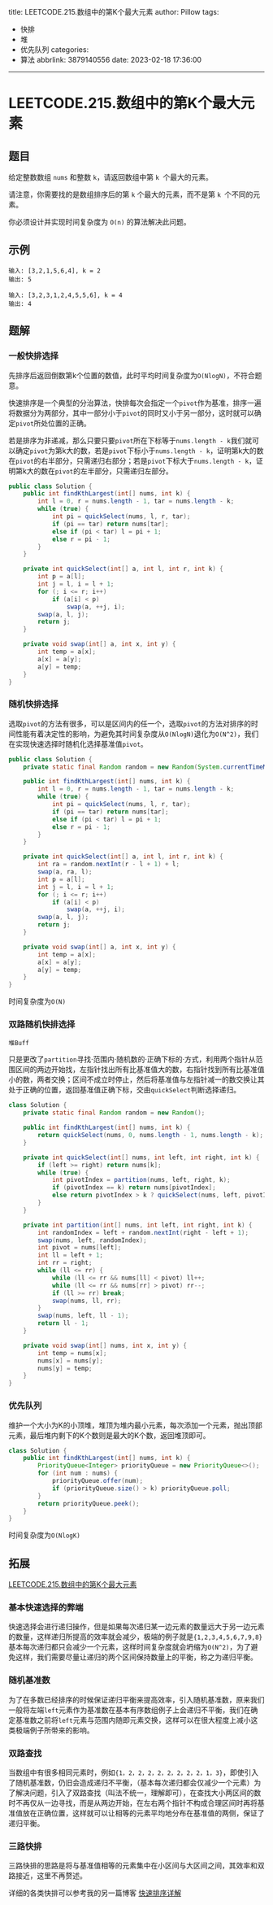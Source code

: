 title: LEETCODE.215.数组中的第K个最大元素
author: Pillow
tags:
  - 快排
  - 堆
  - 优先队列
categories:
  - 算法
abbrlink: 3879140556
date: 2023-02-18 17:36:00
---
# LEETCODE.215.数组中的第K个最大元素

## 题目

给定整数数组 `nums` 和整数 `k`，请返回数组中第 `k `个最大的元素。

请注意，你需要找的是数组排序后的第 `k` 个最大的元素，而不是第 `k `个不同的元素。

你必须设计并实现时间复杂度为 `O(n)` 的算法解决此问题。

## 示例

~~~
输入: [3,2,1,5,6,4], k = 2
输出: 5
~~~

~~~
输入: [3,2,3,1,2,4,5,5,6], k = 4
输出: 4
~~~



## 题解

### 一般快排选择

先排序后返回倒数第k个位置的数值，此时平均时间复杂度为`O(NlogN)`，不符合题意。

快速排序是一个典型的分治算法，快排每次会指定一个`pivot`作为基准，排序一遍将数据分为两部分，其中一部分小于`pivot`的同时又小于另一部分，这时就可以确定`pivot`所处位置的正确。

若是排序为非递减，那么只要只要`pivot`所在下标等于`nums.length - k`我们就可以确定`pivot`为第k大的数，若是`pivot`下标小于`nums.length - k`，证明第k大的数在`pivot`的右半部分，只需递归右部分；若是`pivot`下标大于`nums.length - k`，证明第k大的数在`pivot`的左半部分，只需递归左部分。

~~~java 
public class Solution {
    public int findKthLargest(int[] nums, int k) {
        int l = 0, r = nums.length - 1, tar = nums.length - k;
        while (true) {
            int pi = quickSelect(nums, l, r, tar);
            if (pi == tar) return nums[tar];
            else if (pi < tar) l = pi + 1;
            else r = pi - 1;
        }
    }

    private int quickSelect(int[] a, int l, int r, int k) {
        int p = a[l];
        int j = l, i = l + 1;
        for (; i <= r; i++)
            if (a[i] < p)
                swap(a, ++j, i);
        swap(a, l, j);
        return j;
    }

    private void swap(int[] a, int x, int y) {
        int temp = a[x];
        a[x] = a[y];
        a[y] = temp;
    }
}
~~~



### 随机快排选择

选取`pivot`的方法有很多，可以是区间内的任一个，选取`pivot`的方法对排序的时间性能有着决定性的影响，为避免其时间复杂度从`O(NlogN)`退化为`O(N^2)`，我们在实现快速选择时随机化选择基准值`pivot`。



~~~Java
public class Solution {
    private static final Random random = new Random(System.currentTimeMillis());

    public int findKthLargest(int[] nums, int k) {
        int l = 0, r = nums.length - 1, tar = nums.length - k;
        while (true) {
            int pi = quickSelect(nums, l, r, tar);
            if (pi == tar) return nums[tar];
            else if (pi < tar) l = pi + 1;
            else r = pi - 1;
        }
    }

    private int quickSelect(int[] a, int l, int r, int k) {
        int ra = random.nextInt(r - l + 1) + l;
        swap(a, ra, l);
        int p = a[l];
        int j = l, i = l + 1;
        for (; i <= r; i++)
            if (a[i] < p)
                swap(a, ++j, i);
        swap(a, l, j);
        return j;
    }

    private void swap(int[] a, int x, int y) {
        int temp = a[x];
        a[x] = a[y];
        a[y] = temp;
    }
}
~~~

时间复杂度为`O(N)`

### 双路随机快排选择

`堆Buff`

只是更改了`partition`寻找·范围内·随机数的·正确下标的·方式，利用两个指针从范围区间的两边开始找，左指针找出所有比基准值大的数，右指针找到所有比基准值小的数，两者交换；区间不成立时停止，然后将基准值与左指针减一的数交换让其处于正确的位置，返回基准值正确下标，交由`quickSelect`判断选择递归。

~~~Java
class Solution {
    private static final Random random = new Random();

    public int findKthLargest(int[] nums, int k) {
        return quickSelect(nums, 0, nums.length - 1, nums.length - k);
    }

    private int quickSelect(int[] nums, int left, int right, int k) {
        if (left >= right) return nums[k];
        while (true) {
            int pivotIndex = partition(nums, left, right, k);
            if (pivotIndex == k) return nums[pivotIndex];
            else return pivotIndex > k ? quickSelect(nums, left, pivotIndex - 1, k) : quickSelect(nums, pivotIndex + 1, right, k);
        }
    }

    private int partition(int[] nums, int left, int right, int k) {
        int randomIndex = left + random.nextInt(right - left + 1);
        swap(nums, left, randomIndex);
        int pivot = nums[left];
        int ll = left + 1;
        int rr = right;
        while (ll <= rr) {
            while (ll <= rr && nums[ll] < pivot) ll++;
            while (ll <= rr && nums[rr] > pivot) rr--;
            if (ll >= rr) break;
            swap(nums, ll, rr);
        }
        swap(nums, left, ll - 1);
        return ll - 1;
    }

    private void swap(int[] nums, int x, int y) {
        int temp = nums[x];
        nums[x] = nums[y];
        nums[y] = temp;
    }
}
~~~



### 优先队列

维护一个大小为K的小顶堆，堆顶为堆内最小元素，每次添加一个元素，抛出顶部元素，最后堆内剩下的K个数则是最大的K个数，返回堆顶即可。

~~~java
class Solution {
    public int findKthLargest(int[] nums, int k) {
        PriorityQueue<Integer> priorityQueue = new PriorityQueue<>();
        for (int num : nums) {
            priorityQueue.offer(num);
            if (priorityQueue.size() > k) priorityQueue.poll;
        }
        return priorityQueue.peek();
    }
}
~~~

时间复杂度为`O(NlogK)`

## 拓展

[LEETCODE.215.数组中的第K个最大元素](https://leetcode.cn/problems/kth-largest-element-in-an-array/)

### 基本快速选择的弊端

快速选择会进行递归操作，但是如果每次递归某一边元素的数量远大于另一边元素的数量，这样递归所提高的效率就会减少，极端的例子就是`{1,2,3,4,5,6,7,9,8}`基本每次递归都只会减少一个元素，这样时间复杂度就会坍缩为`O(N^2)`，为了避免这样，我们需要尽量让递归的两个区间保持数量上的平衡，称之为递归平衡。

### 随机基准数

为了在多数已经排序的时候保证递归平衡来提高效率，引入随机基准数，原来我们一般将左端`left`元素作为基准数在基本有序数组例子上会递归不平衡，我们在确定基准数之前将`left`元素与范围内随即元素交换，这样可以在很大程度上减小这类极端例子所带来的影响。

### 双路查找

当数组中有很多相同元素时，例如`{1，2，2，2，2，2，2，2，2，1，3}`，即使引入了随机基准数，仍旧会造成递归不平衡，（基本每次递归都会仅减少一个元素）为了解决问题，引入了双路查找（叫法不统一，理解即可），在查找大小两区间的数时不再仅从一边寻找，而是从两边开始，在左右两个指针不构成合理区间时再将基准值放在正确位置，这样就可以让相等的元素平均地分布在基准值的两侧，保证了递归平衡。

### 三路快排

三路快排的思路是将与基准值相等的元素集中在小区间与大区间之间，其效率和双路接近，这里不再赘述。

详细的各类快排可以参考我的另一篇博客 [快速排序详解]()